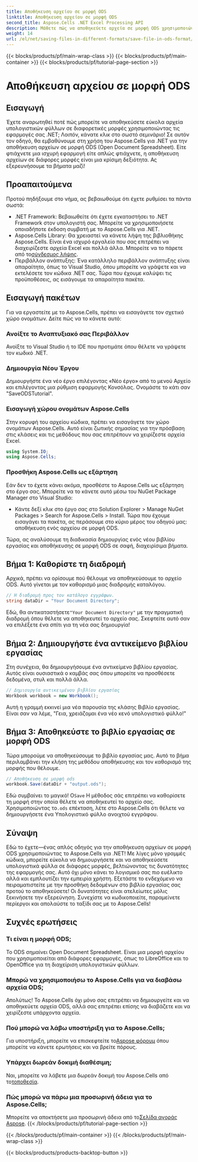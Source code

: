 ```yaml
---
title: Αποθήκευση αρχείου σε μορφή ODS
linktitle: Αποθήκευση αρχείου σε μορφή ODS
second_title: Aspose.Cells .NET Excel Processing API
description: Μάθετε πώς να αποθηκεύετε αρχεία σε μορφή ODS χρησιμοποιώντας το Aspose.Cells για .NET σε αυτόν τον αναλυτικό οδηγό. Οδηγίες βήμα προς βήμα και πολλά άλλα.
weight: 14
url: /el/net/saving-files-in-different-formats/save-file-in-ods-format/
---
```


{{< blocks/products/pf/main-wrap-class >}}
{{< blocks/products/pf/main-container >}}
{{< blocks/products/pf/tutorial-page-section >}}

# Αποθήκευση αρχείου σε μορφή ODS

## Εισαγωγή
Έχετε αναρωτηθεί ποτέ πώς μπορείτε να αποθηκεύσετε εύκολα αρχεία υπολογιστικών φύλλων σε διαφορετικές μορφές χρησιμοποιώντας τις εφαρμογές σας .NET; Λοιπόν, κάνατε κλικ στο σωστό σεμινάριο! Σε αυτόν τον οδηγό, θα εμβαθύνουμε στη χρήση του Aspose.Cells για .NET για την αποθήκευση αρχείων σε μορφή ODS (Open Document Spreadsheet). Είτε φτιάχνετε μια ισχυρή εφαρμογή είτε απλώς φτιάχνετε, η αποθήκευση αρχείων σε διάφορες μορφές είναι μια κρίσιμη δεξιότητα. Ας εξερευνήσουμε τα βήματα μαζί!
## Προαπαιτούμενα
Προτού πηδήξουμε στο νήμα, ας βεβαιωθούμε ότι έχετε ρυθμίσει τα πάντα σωστά:
- .NET Framework: Βεβαιωθείτε ότι έχετε εγκαταστήσει το .NET Framework στον υπολογιστή σας. Μπορείτε να χρησιμοποιήσετε οποιαδήποτε έκδοση συμβατή με το Aspose.Cells για .NET.
-  Aspose.Cells Library: Θα χρειαστεί να κάνετε λήψη της βιβλιοθήκης Aspose.Cells. Είναι ένα ισχυρό εργαλείο που σας επιτρέπει να διαχειρίζεστε αρχεία Excel και πολλά άλλα. Μπορείτε να το πάρετε από το[σύνδεσμος λήψης](https://releases.aspose.com/cells/net/).
- Περιβάλλον ανάπτυξης: Ένα κατάλληλο περιβάλλον ανάπτυξης είναι απαραίτητο, όπως το Visual Studio, όπου μπορείτε να γράψετε και να εκτελέσετε τον κώδικα .NET σας.
Τώρα που έχουμε καλύψει τις προϋποθέσεις, ας εισάγουμε τα απαραίτητα πακέτα.
## Εισαγωγή πακέτων
Για να εργαστείτε με το Aspose.Cells, πρέπει να εισαγάγετε τον σχετικό χώρο ονομάτων. Δείτε πώς να το κάνετε αυτό:
### Ανοίξτε το Αναπτυξιακό σας Περιβάλλον
Ανοίξτε το Visual Studio ή το IDE που προτιμάτε όπου θέλετε να γράψετε τον κωδικό .NET.
### Δημιουργία Νέου Έργου
Δημιουργήστε ένα νέο έργο επιλέγοντας «Νέο έργο» από το μενού Αρχείο και επιλέγοντας μια ρύθμιση εφαρμογής Κονσόλας. Ονομάστε το κάτι σαν "SaveODSTutorial".
### Εισαγωγή χώρου ονομάτων Aspose.Cells
Στην κορυφή του αρχείου κώδικα, πρέπει να εισαγάγετε τον χώρο ονομάτων Aspose.Cells. Αυτό είναι ζωτικής σημασίας για την πρόσβαση στις κλάσεις και τις μεθόδους που σας επιτρέπουν να χειρίζεστε αρχεία Excel.
```csharp
using System.IO;
using Aspose.Cells;
```
### Προσθήκη Aspose.Cells ως εξάρτηση
Εάν δεν το έχετε κάνει ακόμα, προσθέστε το Aspose.Cells ως εξάρτηση στο έργο σας. Μπορείτε να το κάνετε αυτό μέσω του NuGet Package Manager στο Visual Studio:
- Κάντε δεξί κλικ στο έργο σας στο Solution Explorer > Manage NuGet Packages > Search for Aspose.Cells > Install.
Τώρα που έχουμε εισαγάγει τα πακέτα, ας περάσουμε στο κύριο μέρος του οδηγού μας: αποθήκευση ενός αρχείου σε μορφή ODS.

Τώρα, ας αναλύσουμε τη διαδικασία δημιουργίας ενός νέου βιβλίου εργασίας και αποθήκευσης σε μορφή ODS σε σαφή, διαχειρίσιμα βήματα.
## Βήμα 1: Καθορίστε τη διαδρομή
Αρχικά, πρέπει να ορίσουμε πού θέλουμε να αποθηκεύσουμε το αρχείο ODS. Αυτό γίνεται με τον καθορισμό μιας διαδρομής καταλόγου.
```csharp
// Η διαδρομή προς τον κατάλογο εγγράφων.
string dataDir = "Your Document Directory";
```
 Εδώ, θα αντικαταστήσετε`"Your Document Directory"` με την πραγματική διαδρομή όπου θέλετε να αποθηκευτεί το αρχείο σας. Σκεφτείτε αυτό σαν να επιλέξετε ένα σπίτι για τη νέα σας δημιουργία!
## Βήμα 2: Δημιουργήστε ένα αντικείμενο βιβλίου εργασίας
Στη συνέχεια, θα δημιουργήσουμε ένα αντικείμενο βιβλίου εργασίας. Αυτός είναι ουσιαστικά ο καμβάς σας όπου μπορείτε να προσθέσετε δεδομένα, στυλ και πολλά άλλα.
```csharp
// Δημιουργία αντικειμένου βιβλίου εργασίας
Workbook workbook = new Workbook();
```
Αυτή η γραμμή εκκινεί μια νέα παρουσία της κλάσης Βιβλίο εργασίας. Είναι σαν να λέμε, "Γεια, χρειάζομαι ένα νέο κενό υπολογιστικό φύλλο!" 
## Βήμα 3: Αποθηκεύστε το βιβλίο εργασίας σε μορφή ODS
Τώρα μπορούμε να αποθηκεύσουμε το βιβλίο εργασίας μας. Αυτό το βήμα περιλαμβάνει την κλήση της μεθόδου αποθήκευσης και τον καθορισμό της μορφής που θέλουμε.
```csharp
// Αποθήκευση σε μορφή ods
workbook.Save(dataDir + "output.ods");
```
 Εδώ συμβαίνει το μαγικό! Ο`Save` Η μέθοδος σάς επιτρέπει να καθορίσετε τη μορφή στην οποία θέλετε να αποθηκευτεί το αρχείο σας. Χρησιμοποιώντας το`.ods` επέκταση, λέτε στο Aspose.Cells ότι θέλετε να δημιουργήσετε ένα Υπολογιστικό φύλλο ανοιχτού εγγράφου.

## Σύναψη
Εδώ το έχετε—ένας απλός οδηγός για την αποθήκευση αρχείων σε μορφή ODS χρησιμοποιώντας το Aspose.Cells για .NET! Με λίγες μόνο γραμμές κώδικα, μπορείτε εύκολα να δημιουργήσετε και να αποθηκεύσετε υπολογιστικά φύλλα σε διάφορες μορφές, βελτιώνοντας τις δυνατότητες της εφαρμογής σας. Αυτό όχι μόνο κάνει το λογισμικό σας πιο ευέλικτο αλλά και εμπλουτίζει την εμπειρία χρήστη.
Εξετάστε το ενδεχόμενο να πειραματιστείτε με την προσθήκη δεδομένων στο βιβλίο εργασίας σας προτού το αποθηκεύσετε! Οι δυνατότητες είναι ατελείωτες μόλις ξεκινήσετε την εξερεύνηση. Συνεχίστε να κωδικοποιείτε, παραμείνετε περίεργοι και απολαύστε το ταξίδι σας με το Aspose.Cells!
## Συχνές ερωτήσεις
### Τι είναι η μορφή ODS;  
Το ODS σημαίνει Open Document Spreadsheet. Είναι μια μορφή αρχείου που χρησιμοποιείται από διάφορες εφαρμογές, όπως το LibreOffice και το OpenOffice για τη διαχείριση υπολογιστικών φύλλων.
### Μπορώ να χρησιμοποιήσω το Aspose.Cells για να διαβάσω αρχεία ODS;  
Απολύτως! Το Aspose.Cells όχι μόνο σας επιτρέπει να δημιουργείτε και να αποθηκεύετε αρχεία ODS, αλλά σας επιτρέπει επίσης να διαβάζετε και να χειρίζεστε υπάρχοντα αρχεία.
### Πού μπορώ να λάβω υποστήριξη για το Aspose.Cells;  
 Για υποστήριξη, μπορείτε να επισκεφτείτε το[Aspose φόρουμ](https://forum.aspose.com/c/cells/9) όπου μπορείτε να κάνετε ερωτήσεις και να βρείτε πόρους.
### Υπάρχει δωρεάν δοκιμή διαθέσιμη;  
 Ναι, μπορείτε να λάβετε μια δωρεάν δοκιμή του Aspose.Cells από το[τοποθεσία](https://releases.aspose.com/).
### Πώς μπορώ να πάρω μια προσωρινή άδεια για το Aspose.Cells;  
 Μπορείτε να αποκτήσετε μια προσωρινή άδεια από το[Σελίδα αγοράς Aspose](https://purchase.aspose.com/temporary-license/).
{{< /blocks/products/pf/tutorial-page-section >}}

{{< /blocks/products/pf/main-container >}}
{{< /blocks/products/pf/main-wrap-class >}}

{{< blocks/products/products-backtop-button >}}
